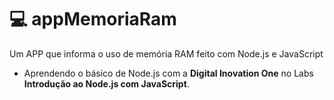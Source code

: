 # 💻 appMemoriaRam
Um APP que informa o uso de memória RAM feito com Node.js e JavaScript <br>
* Aprendendo o básico de Node.js com a <b>Digital Inovation One</b> no Labs <b>Introdução ao Node.js com JavaScript</b>. 
